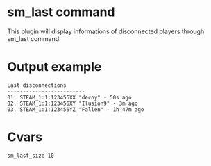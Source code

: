 # sm_last command
This plugin will display informations of disconnected players through sm_last command.

# Output example
```
Last disconnections
-------------------------
01. STEAM_1:1:123456XX "decoy" - 50s ago
02. STEAM_1:1:123456XY "Ilusion9" - 3m ago
03. STEAM_1:1:123456YZ "Fallen" - 1h 47m ago
```

# Cvars
```
sm_last_size 10
```

